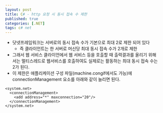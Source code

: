```yaml
---
layout: post
title: C# - http 요청 시 동시 접속 수 제한
published: true
categories: [.NET]
tags: c# net
---
```

- 닷넷프레임워크는 서버로의 동시 접속 수가 기본으로 최대 2로 제한 되어 있다
    - 즉 클라이언트는 한 서버로 머신당 최대 동시 접속 수가 2개로 제한
- 그래서 웹 서비스 클라이언에서 웹 서비스 등을 호출할 때 출력결과를 올리기 위해서는 멀티스레드로 웹서비스를 호출하여도 실제로는 활동하는 최대 동시 접속 수는 2가 된다.
- 이 제한은 애플리케이션 구성 파일(machine.congif에서도 가능)에 connectionManagement 요소를 아래와 같이 늘리면 된다.
  
```
<system.net>
  <connectionManagement>
    <add address="*" maxconnection="20"/>
  </connectionManagement>
</system.net>
```
  
